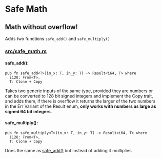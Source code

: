 # Safe Math
## Math without overflow!
Adds two functions ```safe_add()``` and ```safe_multiply()```
### [src/safe_math.rs](https://github.com/XDDudeGuy/safe_math/blob/master/src/safe_operations.rs)
#### safe_add():
```
pub fn safe_add<T>(in_x: T, in_y: T) -> Result<i64, T> where
  i128: From<T>,
  T: Clone + Copy
```
Takes two generic inputs of the same type, provided they are numbers or can be converted to 128 bit signed integers and implement the Copy trait, and adds them, if there is overflow it returns the larger of the two numbers in the Err Variant of the Result enum, __only works with numbers as large as signed 64 bit integers__.

#### safe_multiply():
```
pub fn safe_multiply<T>(in_x: T, in_y: T) -> Result<i64, T> where
  i128: From<T>,
  T: Clone + Copy
```
Does the same as [safe_add()](#safe_add) but instead of adding it multiplies
